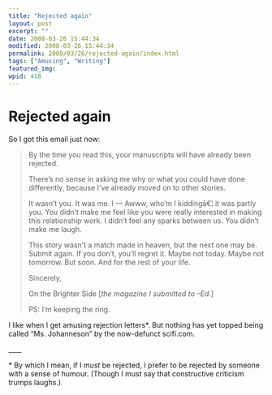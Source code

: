 ```yaml
---
title: "Rejected again"
layout: post
excerpt: ""
date: 2008-03-26 15:44:34
modified: 2008-03-26 15:44:34
permalink: 2008/03/26/rejected-again/index.html
tags: ["Amusing", "Writing"]
featured_img: 
wpid: 418
---
```


# Rejected again

So I got this email just now:

> By the time you read this, your manuscripts will have already been rejected.
> 
> There’s no sense in asking me why or what you could have done differently, because I’ve already moved on to other stories.
> 
> It wasn’t you. It was me. I — Awww, who’m I kiddingâ€¦ it was partly you. You didn’t make me feel like you were really interested in making this relationship work. I didn’t feel any sparks between us. You didn’t make me laugh.
> 
> This story wasn’t a match made in heaven, but the next one may be. Submit again. If you don’t, you’ll regret it. Maybe not today. Maybe not tomorrow. But soon. And for the rest of your life.
> 
> Sincerely,
> 
> On the Brighter Side \[*the magazine I submitted to –Ed.*\]
> 
> PS: I’m keeping the ring.

I like when I get amusing rejection letters\*. But nothing has yet topped being called “Ms. Johanneson” by the now-defunct scifi.com.

\_\_\_\_

\* By which I mean, if I *must* be rejected, I prefer to be rejected by someone with a sense of humour. (Though I must say that constructive criticism trumps laughs.)